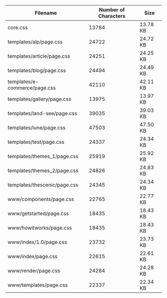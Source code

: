 | Filename                      | Number of Characters | Size     |
| ----------------------------- | -------------------- | -------- |
| core.css                      | 13784                | 13.78 KB |
| templates/alp/page.css        | 24722                | 24.72 KB |
| templates/article/page.css    | 24251                | 24.25 KB |
| templates/blog/page.css       | 24494                | 24.49 KB |
| templates/e-commerce/page.css | 42110                | 42.11 KB |
| templates/gallery/page.css    | 13975                | 13.97 KB |
| templates/land-see/page.css   | 39035                | 39.03 KB |
| templates/lune/page.css       | 47503                | 47.50 KB |
| templates/test/page.css       | 24337                | 24.34 KB |
| templates/themes_1/page.css   | 25919                | 25.92 KB |
| templates/themes_2/page.css   | 24826                | 24.83 KB |
| templates/thescenic/page.css  | 24345                | 24.34 KB |
| www/components/page.css       | 22765                | 22.77 KB |
| www/getstarted/page.css       | 18435                | 18.43 KB |
| www/howitworks/page.css       | 18435                | 18.43 KB |
| www/index/1.0/page.css        | 23732                | 23.73 KB |
| www/index/page.css            | 22615                | 22.61 KB |
| www/render/page.css           | 24284                | 24.28 KB |
| www/templates/page.css        | 22337                | 22.34 KB |